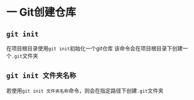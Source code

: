 # 一 Git创建仓库
## ```git init```
在项目根目录使用```git init```初始化一个git仓库
该命令会在项目根目录下创建一个```.git```文件夹
## ```git init 文件夹名称```
若使用```git init 文件夹名称```命令，则会在指定路径下创建```.git```文件夹
